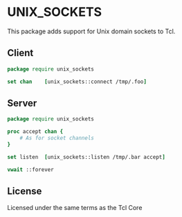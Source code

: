 UNIX_SOCKETS
============

This package adds support for Unix domain sockets to Tcl.

Client
------

~~~tcl
package require unix_sockets

set chan    [unix_sockets::connect /tmp/.foo]
~~~

Server
------

~~~tcl
package require unix_sockets

proc accept chan {
    # As for socket channels
}

set listen  [unix_sockets::listen /tmp/.bar accept]

vwait ::forever
~~~

License
-------

Licensed under the same terms as the Tcl Core
